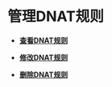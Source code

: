 # 管理DNAT规则<a name="nat_privatednat_0000"></a>

-   **[查看DNAT规则](DNAT规则管理-私网NAT网关-35.md)**  

-   **[修改DNAT规则](DNAT规则管理-私网NAT网关-36.md)**  

-   **[删除DNAT规则](DNAT规则管理-私网NAT网关-37.md)**  


